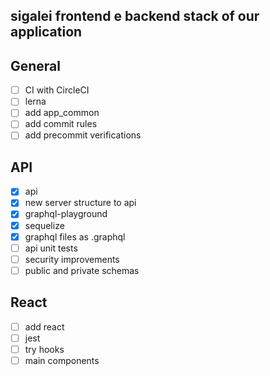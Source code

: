 ## sigalei frontend e backend stack of our application

## General
- [ ] CI with CircleCI
- [ ] lerna
- [ ] add app_common
- [ ] add commit rules
- [ ] add precommit verifications

## API
- [x] api
- [x] new server structure to api
- [x] graphql-playground
- [x] sequelize
- [x] graphql files as .graphql
- [ ] api unit tests
- [ ] security improvements
- [ ] public and private schemas

## React
- [ ] add react
- [ ] jest
- [ ] try hooks
- [ ] main components
